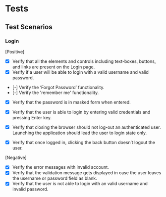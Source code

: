 # Tests

## Test Scenarios

### Login

[Positive]

- [x] Verify that all the elements and controls including text-boxes, buttons, and links are present on the Login page.
- [x] Verify if a user will be able to login with a valid username and valid password.
- [-] Verify the ‘Forgot Password’ functionality.
- [-] Verify the 'remember me' functionality.
- [x] Verify that the password is in masked form when entered.
- [x] Verify that the user is able to login by entering valid credentials and pressing Enter key.
- [x] Verify that closing the browser should not log-out an authenticated user. Launching the application should lead the user to login state only. 
- [x] Verify that once logged in, clicking the back button doesn’t logout the user.


[Negative]
- [x] Verify the error messages with invalid account.
- [x] Verify that the validation message gets displayed in case the user leaves the username or password field as blank.
- [x] Verify that the user is not able to login with an valid username and invalid password.